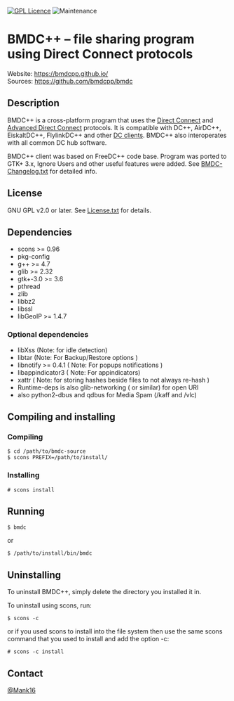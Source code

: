 [![GPL Licence](https://badges.frapsoft.com/os/gpl/gpl.png?v=103)](https://opensource.org/licenses/GPL-3.0/) 
![Maintenance](https://img.shields.io/maintenance/yes/2023)

# BMDC++ &ndash; file sharing program using Direct Connect protocols

Website: https://bmdcpp.github.io/<br/>
Sources: https://github.com/bmdcpp/bmdc

## Description

BMDC++ is a cross-platform program that uses the [Direct Connect](https://en.wikipedia.org/wiki/Direct_Connect_\(protocol\)) and [Advanced Direct Connect](https://en.wikipedia.org/wiki/Advanced_Direct_Connect) protocols. It is compatible with DC++, AirDC++, EiskaltDC++, FlylinkDC++ and other [DC clients](https://en.wikipedia.org/wiki/Comparison_of_ADC_software#Client_software). BMDC++ also interoperates with all common DC hub software.

BMDC++ client was based on FreeDC++ code base. Program was ported to GTK+ 3.x, Ignore Users and other useful features were added. See [BMDC-Changelog.txt](./BMDC-Changelog.txt) for detailed info.

## License

GNU GPL v2.0 or later. See [License.txt](./License.txt) for details.

## Dependencies

- scons >= 0.96
- pkg-config
- g++ >= 4.7
- glib >= 2.32
- gtk+-3.0 >= 3.6
- pthread
- zlib
- libbz2
- libssl
- libGeoIP >= 1.4.7

### Optional dependencies

- libXss (Note: for idle detection)
- libtar (Note: For Backup/Restore options )
- libnotify >= 0.4.1 ( Note: For popups notifications )
- libappindicator3 ( Note: For appindicators)
- xattr ( Note: for storing hashes beside files to not always re-hash )
- Runtime-deps is also glib-networking ( or similar) for open URI
- also python2-dbus and qdbus for Media Spam (/kaff and /vlc)

## Compiling and installing

### Compiling

```
$ cd /path/to/bmdc-source
$ scons PREFIX=/path/to/install/
```

### Installing

```
# scons install
```

## Running
```
$ bmdc
```

or

```
$ /path/to/install/bin/bmdc
```

## Uninstalling

To uninstall BMDC++, simply delete the directory you installed it in.

To uninstall using scons, run:

```
$ scons -c
```

or if you used scons to install into the file system then use the same scons command that you used to install and add the option -c:

```
# scons -c install
```

## Contact
[@Mank16](https://www.github.com/Mank16)



